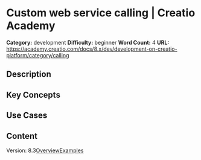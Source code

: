 # Custom web service calling | Creatio Academy

**Category:** development **Difficulty:** beginner **Word Count:** 4 **URL:**
https://academy.creatio.com/docs/8.x/dev/development-on-creatio-platform/category/calling

## Description

## Key Concepts

## Use Cases

## Content

Version:
8.3[Overview](/docs/8.x/dev/development-on-creatio-platform/back-end-development/web-services/web-service-calling/call-web-service)[Examples](/docs/8.x/dev/development-on-creatio-platform/call-web-service-examples)
